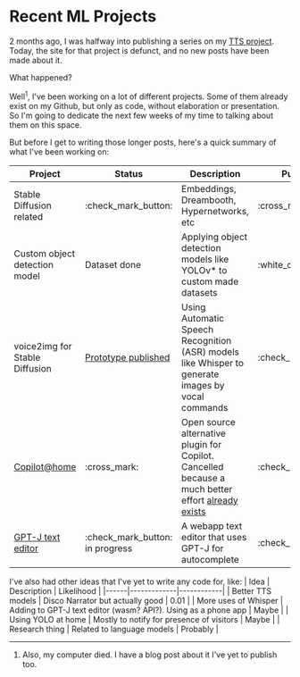 # Recent ML Projects


2 months ago, I was halfway into publishing a series on my [TTS project](/disco-narrator). Today, the site for that project is defunct, and no new posts have been made about it.

What happened?

<!--more-->

Well<sup>1</sup>, I've been working on a lot of different projects. Some of them already exist on my Github, but only as code, without elaboration or presentation. So I'm going to dedicate the next few weeks of my time to talking about them on this space.

But before I get to writing those longer posts, here's a quick summary of what I've been working on:

| Project | Status | Description | Publishing |
|---------|--------|-------------|------------|
| Stable Diffusion related | :check_mark_button: | Embeddings, Dreambooth, Hypernetworks, etc | :cross_mark: |
| Custom object detection model | Dataset done | Applying object detection models like YOLOv* to custom made datasets | :white_question_mark: |
| voice2img for Stable Diffusion | [Prototype published](https://github.com/152334H/sd-webui-whisper) | Using Automatic Speech Recognition (ASR) models like Whisper to generate images by vocal commands | :check_mark_button: |
| [Copilot@home](https://github.com/152334H/Copilot-at-home) | :cross_mark: | Open source alternative plugin for Copilot. Cancelled because a much better effort [already exists](https://github.com/moyix/fauxpilot) | :check_mark_button: |
| [GPT-J text editor](https://github.com/152334H/gpt-j-editor) | :check_mark_button: in progress | A webapp text editor that uses GPT-J for autocomplete | :check_mark_button: |

I've also had other ideas that I've yet to write any code for, like:
| Idea | Description | Likelihood |
|------|-------------|------------|
| Better TTS models | Disco Narrator but actually good | 0.01 | 
| More uses of Whisper | Adding to GPT-J text editor (wasm? API?). Using as a phone app | Maybe |
| Using YOLO at home | Mostly to notify for presence of visitors | Maybe |
| Research thing | Related to language models | Probably |


---

1. Also, my computer died. I have a blog post about it I've yet to publish too.

